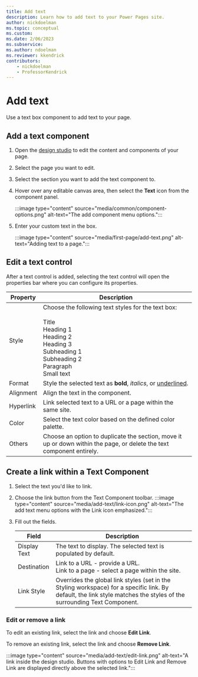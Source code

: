 ```yaml
---
title: Add text
description: Learn how to add text to your Power Pages site.
author: nickdoelman
ms.topic: conceptual
ms.custom: 
ms.date: 2/06/2023
ms.subservice:
ms.author: ndoelman 
ms.reviewer: kkendrick
contributors:
    - nickdoelman
    - ProfessorKendrick
---
```


# Add text

Use a text box component to add text to your page.

## Add a text component

1. Open the [design studio](use-design-studio.md) to edit the content and components of your page.

1. Select the page you want to edit.

1. Select the section you want to add the text component to.

1. Hover over any editable canvas area, then select the **Text** icon from the component panel.

    :::image type="content" source="media/common/component-options.png" alt-text="The add component menu options.":::

1. Enter your custom text in the box.

    :::image type="content" source="media/first-page/add-text.png" alt-text="Adding text to a page.":::

## Edit a text control

After a text control is added, selecting the text control will open the properties bar where you can configure its properties.

| Property | Description |
| ----------- | ----------- |
| Style | Choose the following text styles for the text box:<br /><br />Title<br />Heading 1<br />Heading 2<br />Heading 3<br />Subheading 1<br />Subheading 2<br />Paragraph<br />Small text<br /> |
| Format | Style the selected text as **bold**, *italics*, or <u>underlined</u>. |
| Alignment | Align the text in the component. |
| Hyperlink | Link selected text to a URL or a page within the same site. |
| Color | Select the text color based on the defined color palette. |
| Others | Choose an option to duplicate the section, move it up or down within the page, or delete the text component entirely. |

## Create a link within a Text Component

1. Select the text you'd like to link.
1. Choose the link button from the Text Component toolbar.
    :::image type="content" source="media/add-text/link-icon.png" alt-text="The add text menu options with the Link icon emphasized.":::
1. Fill out the fields.

    |Field    |Description  |
    |---------|---------|
    |Display Text    |The text to display. The selected text is populated by default.         |
    |Destination    |Link to a URL - provide a URL. <br /> Link to a page - select a page within the site.         |
    |Link Style    |Overrides the global link styles (set in the Styling workspace) for a specific link.  By default, the link style matches the styles of the surrounding Text Component.         |

### Edit or remove a link

To edit an existing link, select the link and choose **Edit Link**.

To remove an existing link, select the link and choose **Remove Link**.

:::image type="content" source="media/add-text/edit-link.png" alt-text="A link inside the design studio.  Buttons with options to Edit Link and Remove Link are displayed directly above the selected link.":::
